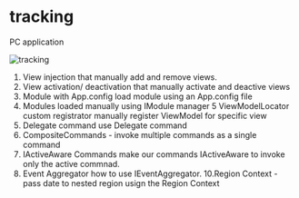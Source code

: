 # tracking
PC application

![tracking](https://user-images.githubusercontent.com/47490501/53515380-71631800-3afc-11e9-9196-0d0e6aefa111.PNG)

1. View injection that manually add and remove views.
2. View activation/ deactivation that manually activate and deactive views
3. Module with App.config  load module using an App.config file
4. Modules loaded manually using IModule manager
5 ViewModelLocator custom registrator manually register ViewModel for specific view
6. Delegate command use Delegate command
7. CompositeCommands - invoke multiple commands as a single command
8. IActiveAware Commands make our commands IActiveAware to invoke only the active commnad.
9. Event Aggregator how to use IEventAggregator.
10.Region Context - pass date to nested region usign the Region Context
